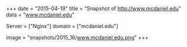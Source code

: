 
+++
date = "2015-04-19"
title = "Snapshot of http://www.mcdaniel.edu"
data = "www.mcdaniel.edu"

Server = ["Nginx"]
domain = ["mcdaniel.edu"]

  image = "snapshots/2015_16/www.mcdaniel.edu.png"
+++
#
